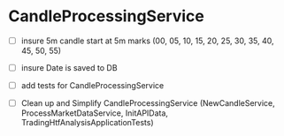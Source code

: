 
CandleProcessingService
=======================
- [ ] insure 5m candle start at 5m marks (00, 05, 10, 15, 20, 25, 30, 35, 40, 45, 50, 55)
- [ ] insure Date is saved to DB 
- [ ] add tests for CandleProcessingService


- [ ] Clean up and Simplify CandleProcessingService (NewCandleService, ProcessMarketDataService, InitAPIData, TradingHtfAnalysisApplicationTests)

